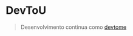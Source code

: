 # DevToU

> Desenvolvimento continua como [devtome](https://github.com/nenitf/devtome)

<!--

[![emojicom](https://img.shields.io/badge/emojicom-%F0%9F%90%9B%20%F0%9F%86%95%20%F0%9F%92%AF%20%F0%9F%91%AE%20%F0%9F%86%98%20%F0%9F%92%A4-%23fff)](https://gist.github.com/nenitf/1cf5182bff009974bf436f978eea1996#emojicom)

Script para fazer backup de posts do [dev.to](https://dev.to), pois os textos são seus e isso o site **deve a você**.

> Reimplementação da ideia do [@CoDeRgAnEsh](https://github.com/CoDeRgAnEsh) com [dev-to-posts-to-markdown](https://github.com/marketplace/actions/dev-to-posts-to-markdown)

## Instruções

> É necessário possuir php 7

1. Crie uma pasta vazia onde pretende manter o script e os posts.

2. Salve o arquivo `app/DevToU.php`.

> Para atualizar o script basta utilizar o mesmo comando

```sh
curl https://raw.githubusercontent.com/nenitf/devtou/main/app/DevToU.php -o DevToU.php
```

3. No [dev.to](https://dev.to) acesse `settings -> account -> DEV API Keys` e crie uma chave com o nome que for para ser usado no script.

4. Copie o hash da chave e salve em um novo arquivo `token`.

> Caso tenha pretensão de salvar no github, **coloque o arquivo `token` no `.gitignore`!**

5. Crie o arquivo `bot-artigos.csv`, cujo irá conter todos os artigos encontrados.

> Caso apareça um erro sobre não existir `artigos.csv`, ignore.
> Caso tenha pretensão de salvar no github, coloque o arquivo `bot-artigos.csv` no `.gitignore`

```sh
php DevToU.php
```

6. Renomeie o arquivo `bot-artigos.csv` para `artigos.csv`.

7. Preencha a primeira coluna com o nome desejado dos arquivos sem `.md` ao final.

```csv
nome-arquivo-1;46845;Titulo do Devto
nome-arquivo-2;45247;Outro titulo do Devto
```

8. Execute o código para criar/atualizar os arquivos especificados.

```sh
php DevToU.php
```

## Testes

```sh
composer test
composer test:cover
```

## Contribuindo

Veja o [CONTRIBUTING.md](CONTRIBUTING.md)
-->
